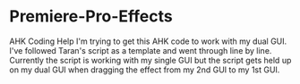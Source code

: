 # Premiere-Pro-Effects
AHK Coding Help
I'm trying to get this AHK code to work with my dual GUI. I've followed Taran's script as a template and went through line by line. 
Currently the script is working with my single GUI but the script gets held up on my dual GUI when dragging the effect from my 2nd GUI to my 1st GUI.
